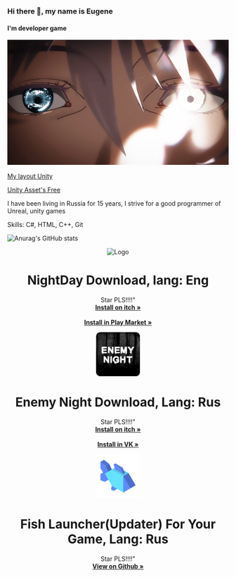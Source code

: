 ### Hi there 👋, my name is Eugene
#### I'm developer game

![my banner](https://github.com/phancyn/phancyn/blob/main/Gojo.gif)

<a href="https://github.com/phancyn/phancyn/blob/main/My_layout_Unity.wlt">My layout Unity</a>

<a href="https://github.com/phancyn/Top-Assets-For-Unity-Free/tree/main">Unity Asset's Free</a>

I have been living in Russia for 15 years, I strive for a good programmer of Unreal, unity games

Skills: C#, HTML, C++, Git

![Anurag's GitHub stats](https://github-readme-stats.vercel.app/api?username=phancyn&hide=contribs,prs)


<p align="center">
  <a href="#">
  </a>
  <p align="center">
   <img width="100" height="100" src="https://github.com/phancyn/image/blob/main/logo-nightday2.png" alt="Logo">
     <h1 align="center"><b>NightDay Download, lang: Eng</b></h1>
        <p align="center">
      Star PLS!!!!"
    <br />
    <a href="https://phancyn.itch.io/nightday"><strong>Install on itch »</strong></a>
    <br />
    <br />
    <a href="https://play.google.com/store/apps/details?id=com.Phancyn.NightDay"><strong>Install in Play Market »</strong></a>
    <br />
  </p>
  </p>

  <p align="center">
  <a href="#">
  </a>
  <p align="center">
   <img width="100" height="100" src="https://github.com/phancyn/image/blob/main/Icon%20For%20Enemy%20Night.png?raw=true" alt="Logo">
     <h1 align="center"><b>Enemy Night Download, Lang: Rus</b></h1>
        <p align="center">
      Star PLS!!!!"
    <br />
    <a href="https://phancyn.itch.io/enemy-night"><strong>Install on itch »</strong></a>
    <br />
    <br />
    <a href="https://vk.com/phancyn_official"><strong>Install in VK »</strong></a>
    <br />
  </p>
  </p>

  <p align="center">
  <a href="#">
  </a>
  <p align="center">
   <img width="100" height="100" src="https://github.com/phancyn/Fish-Launcher-Public/blob/main/FishLauncher/SourceCode/LaucnherYouTube/res/Fish-3D.png?raw=true" alt="Logo">
     <h1 align="center"><b>Fish Launcher(Updater) For Your Game, Lang: Rus</b></h1>
        <p align="center">
      Star PLS!!!!"
    <br />
    <a href="https://github.com/phancyn/Fish-Launcher-Public"><strong>View on Github »</strong></a>
    <br />
    <br />
  </p>
  </p>




